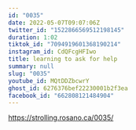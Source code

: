 ```yaml
---
id: "0035"
date: 2022-05-07T09:07:06Z
twitter_id: "1522866569512198145"
duration: 1:02
tiktok_id: "7094919601368190214"
instagram_id: CdQFcgHFIwo
title: learning to ask for help
summary: null
slug: "0035"
youtube_id: MQtDDZbcwrY
ghost_id: 6276376bef22230001b2f3ea
facebook_id: "662808121484904"
---
```

https://strolling.rosano.ca/0035/
